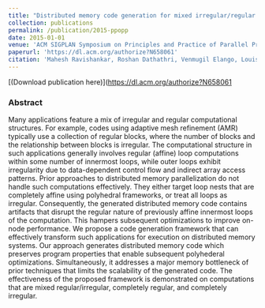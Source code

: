 ```yaml
---
title: "Distributed memory code generation for mixed irregular/regular computations"
collection: publications
permalink: /publication/2015-ppopp
date: 2015-01-01
venue: 'ACM SIGPLAN Symposium on Principles and Practice of Parallel Programming (PPoPP)'
paperurl: 'https://dl.acm.org/authorize?N658061'
citation: 'Mahesh Ravishankar, Roshan Dathathri, Venmugil Elango, Louis-Noel Pouchet, J Ramanujam, Atanas Rountev, P Sadayappan, “Distributed memory code generation for mixed irregular/regular computations,” Proceedings of the 20th ACM SIGPLAN Symposium on Principles and Practice of Parallel Programming (PPoPP), January 2015.'
---
```

[(Download publication here)](https://dl.acm.org/authorize?N658061

### Abstract

Many applications feature a mix of irregular and regular computational structures. For example, codes using adaptive mesh refinement (AMR) typically use a collection of regular blocks, where the number of blocks and the relationship between blocks is irregular. The computational structure in such applications generally involves regular (affine) loop computations within some number of innermost loops, while outer loops exhibit irregularity due to data-dependent control flow and indirect array access patterns. Prior approaches to distributed memory parallelization do not handle such computations effectively. They either target loop nests that are completely affine using polyhedral frameworks, or treat all loops as irregular. Consequently, the generated distributed memory code contains artifacts that disrupt the regular nature of previously affine innermost loops of the computation. This hampers subsequent optimizations to improve on-node performance. We propose a code generation framework that can effectively transform such applications for execution on distributed memory systems. Our approach generates distributed memory code which preserves program properties that enable subsequent polyhederal optimizations. Simultaneously, it addresses a major memory bottleneck of prior techniques that limits the scalability of the generated code. The effectiveness of the proposed framework is demonstrated on computations that are mixed regular/irregular, completely regular, and completely irregular.


